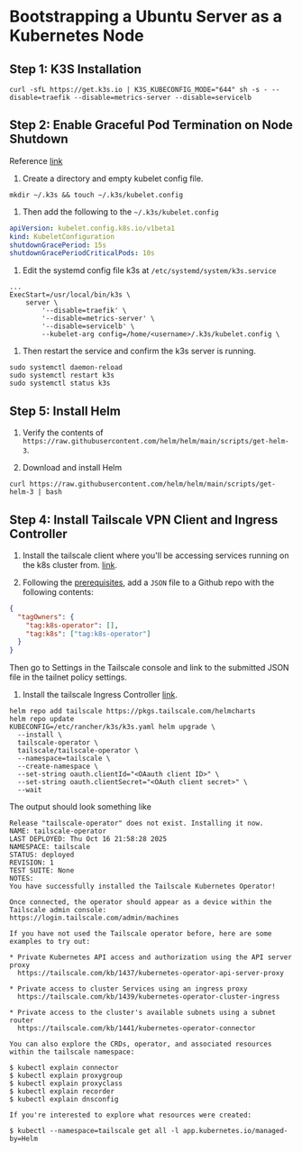 # Bootstrapping a Ubuntu Server as a Kubernetes Node

## Step 1: K3S Installation

```shell
curl -sfL https://get.k3s.io | K3S_KUBECONFIG_MODE="644" sh -s - --disable=traefik --disable=metrics-server --disable=servicelb
```

## Step 2: Enable Graceful Pod Termination on Node Shutdown

Reference [link](https://github.com/k3s-io/k3s/discussions/4319)

1. Create a directory and empty kubelet config file.

```shell
mkdir ~/.k3s && touch ~/.k3s/kubelet.config
```

1. Then add the following to the `~/.k3s/kubelet.config`

```YAML
apiVersion: kubelet.config.k8s.io/v1beta1
kind: KubeletConfiguration
shutdownGracePeriod: 15s
shutdownGracePeriodCriticalPods: 10s
```

1. Edit the systemd config file k3s at `/etc/systemd/system/k3s.service`

```
...
ExecStart=/usr/local/bin/k3s \
    server \
        '--disable=traefik' \
        '--disable=metrics-server' \
        '--disable=servicelb' \
        --kubelet-arg config=/home/<username>/.k3s/kubelet.config \
```

1. Then restart the service and confirm the k3s server is running.

```shell
sudo systemctl daemon-reload
sudo systemctl restart k3s
sudo systemctl status k3s
```

## Step 5: Install Helm

1. Verify the contents of `https://raw.githubusercontent.com/helm/helm/main/scripts/get-helm-3`.

1. Download and install Helm

```shell
curl https://raw.githubusercontent.com/helm/helm/main/scripts/get-helm-3 | bash
```

## Step 4: Install Tailscale VPN Client and Ingress Controller

1. Install the tailscale client where you'll be accessing services running on
   the k8s cluster from. [link](https://tailscale.com/kb/1031/install-linux).

1. Following the [prerequisites](https://tailscale.com/kb/1236/kubernetes-operator#prerequisites),
   add a `JSON` file to a Github repo with the following contents:

```JSON
{
  "tagOwners": {
    "tag:k8s-operator": [],
    "tag:k8s": ["tag:k8s-operator"]
  }
}
```

Then go to Settings in the Tailscale console and link to the submitted JSON file in the
tailnet policy settings.

1. Install the tailscale Ingress Controller [link](https://tailscale.com/kb/1439/kubernetes-operator-cluster-ingress).

```shell
helm repo add tailscale https://pkgs.tailscale.com/helmcharts
helm repo update
KUBECONFIG=/etc/rancher/k3s/k3s.yaml helm upgrade \
  --install \
  tailscale-operator \
  tailscale/tailscale-operator \
  --namespace=tailscale \
  --create-namespace \
  --set-string oauth.clientId="<OAauth client ID>" \
  --set-string oauth.clientSecret="<OAuth client secret>" \
  --wait
```

The output should look something like

```shell
Release "tailscale-operator" does not exist. Installing it now.
NAME: tailscale-operator
LAST DEPLOYED: Thu Oct 16 21:58:28 2025
NAMESPACE: tailscale
STATUS: deployed
REVISION: 1
TEST SUITE: None
NOTES:
You have successfully installed the Tailscale Kubernetes Operator!

Once connected, the operator should appear as a device within the Tailscale admin console:
https://login.tailscale.com/admin/machines

If you have not used the Tailscale operator before, here are some examples to try out:

* Private Kubernetes API access and authorization using the API server proxy
  https://tailscale.com/kb/1437/kubernetes-operator-api-server-proxy

* Private access to cluster Services using an ingress proxy
  https://tailscale.com/kb/1439/kubernetes-operator-cluster-ingress

* Private access to the cluster's available subnets using a subnet router
  https://tailscale.com/kb/1441/kubernetes-operator-connector

You can also explore the CRDs, operator, and associated resources within the tailscale namespace:

$ kubectl explain connector
$ kubectl explain proxygroup
$ kubectl explain proxyclass
$ kubectl explain recorder
$ kubectl explain dnsconfig

If you're interested to explore what resources were created:

$ kubectl --namespace=tailscale get all -l app.kubernetes.io/managed-by=Helm

```
